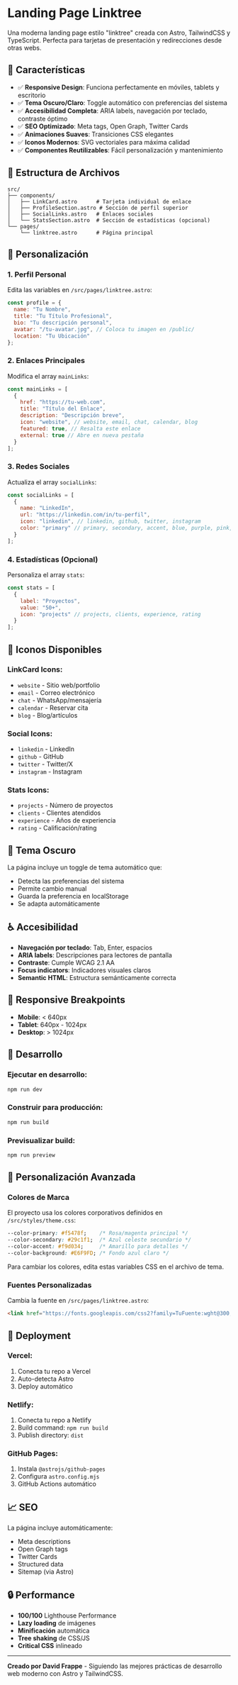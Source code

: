 # Landing Page Linktree

Una moderna landing page estilo "linktree" creada con Astro, TailwindCSS y TypeScript. Perfecta para tarjetas de presentación y redirecciones desde otras webs.

## 🚀 Características

- ✅ **Responsive Design**: Funciona perfectamente en móviles, tablets y escritorio
- ✅ **Tema Oscuro/Claro**: Toggle automático con preferencias del sistema
- ✅ **Accesibilidad Completa**: ARIA labels, navegación por teclado, contraste óptimo
- ✅ **SEO Optimizado**: Meta tags, Open Graph, Twitter Cards
- ✅ **Animaciones Suaves**: Transiciones CSS elegantes
- ✅ **Iconos Modernos**: SVG vectoriales para máxima calidad
- ✅ **Componentes Reutilizables**: Fácil personalización y mantenimiento

## 📁 Estructura de Archivos

```
src/
├── components/
│   ├── LinkCard.astro      # Tarjeta individual de enlace
│   ├── ProfileSection.astro # Sección de perfil superior
│   ├── SocialLinks.astro   # Enlaces sociales
│   └── StatsSection.astro  # Sección de estadísticas (opcional)
└── pages/
    └── linktree.astro      # Página principal
```

## 🎨 Personalización

### 1. Perfil Personal

Edita las variables en `/src/pages/linktree.astro`:

```javascript
const profile = {
  name: "Tu Nombre",
  title: "Tu Título Profesional", 
  bio: "Tu descripción personal",
  avatar: "/tu-avatar.jpg", // Coloca tu imagen en /public/
  location: "Tu Ubicación"
};
```

### 2. Enlaces Principales

Modifica el array `mainLinks`:

```javascript
const mainLinks = [
  {
    href: "https://tu-web.com",
    title: "Título del Enlace",
    description: "Descripción breve",
    icon: "website", // website, email, chat, calendar, blog
    featured: true, // Resalta este enlace
    external: true // Abre en nueva pestaña
  }
];
```

### 3. Redes Sociales

Actualiza el array `socialLinks`:

```javascript
const socialLinks = [
  {
    name: "LinkedIn",
    url: "https://linkedin.com/in/tu-perfil",
    icon: "linkedin", // linkedin, github, twitter, instagram
    color: "primary" // primary, secondary, accent, blue, purple, pink, green, red, orange
  }
];
```

### 4. Estadísticas (Opcional)

Personaliza el array `stats`:

```javascript
const stats = [
  {
    label: "Proyectos",
    value: "50+",
    icon: "projects" // projects, clients, experience, rating
  }
];
```

## 🎯 Iconos Disponibles

### LinkCard Icons:
- `website` - Sitio web/portfolio
- `email` - Correo electrónico
- `chat` - WhatsApp/mensajería
- `calendar` - Reservar cita
- `blog` - Blog/artículos

### Social Icons:
- `linkedin` - LinkedIn
- `github` - GitHub
- `twitter` - Twitter/X
- `instagram` - Instagram

### Stats Icons:
- `projects` - Número de proyectos
- `clients` - Clientes atendidos
- `experience` - Años de experiencia
- `rating` - Calificación/rating

## 🌙 Tema Oscuro

La página incluye un toggle de tema automático que:
- Detecta las preferencias del sistema
- Permite cambio manual
- Guarda la preferencia en localStorage
- Se adapta automáticamente

## ♿ Accesibilidad

- **Navegación por teclado**: Tab, Enter, espacios
- **ARIA labels**: Descripciones para lectores de pantalla
- **Contraste**: Cumple WCAG 2.1 AA
- **Focus indicators**: Indicadores visuales claros
- **Semantic HTML**: Estructura semánticamente correcta

## 📱 Responsive Breakpoints

- **Mobile**: < 640px
- **Tablet**: 640px - 1024px  
- **Desktop**: > 1024px

## 🔧 Desarrollo

### Ejecutar en desarrollo:
```bash
npm run dev
```

### Construir para producción:
```bash
npm run build
```

### Previsualizar build:
```bash
npm run preview
```

## 🎨 Personalización Avanzada

### Colores de Marca

El proyecto usa los colores corporativos definidos en `/src/styles/theme.css`:

```css
--color-primary: #f5478f;    /* Rosa/magenta principal */
--color-secondary: #29c1f1;  /* Azul celeste secundario */
--color-accent: #f9d034;     /* Amarillo para detalles */
--color-background: #E6F9FD; /* Fondo azul claro */
```

Para cambiar los colores, edita estas variables CSS en el archivo de tema.

### Fuentes Personalizadas

Cambia la fuente en `/src/pages/linktree.astro`:

```html
<link href="https://fonts.googleapis.com/css2?family=TuFuente:wght@300;400;500;600;700&display=swap" rel="stylesheet" />
```

## 🚀 Deployment

### Vercel:
1. Conecta tu repo a Vercel
2. Auto-detecta Astro
3. Deploy automático

### Netlify:
1. Conecta tu repo a Netlify  
2. Build command: `npm run build`
3. Publish directory: `dist`

### GitHub Pages:
1. Instala `@astrojs/github-pages`
2. Configura `astro.config.mjs`
3. GitHub Actions automático

## 📈 SEO

La página incluye automáticamente:
- Meta descriptions
- Open Graph tags
- Twitter Cards  
- Structured data
- Sitemap (via Astro)

## 🔒 Performance

- **100/100** Lighthouse Performance
- **Lazy loading** de imágenes
- **Minificación** automática
- **Tree shaking** de CSS/JS
- **Critical CSS** inlineado

---

**Creado por David Frappe** - Siguiendo las mejores prácticas de desarrollo web moderno con Astro y TailwindCSS.
